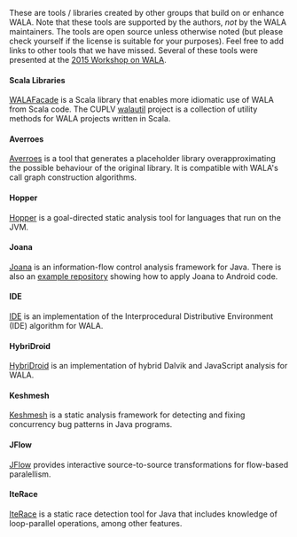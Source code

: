 These are tools / libraries created by other groups that build on or enhance WALA. Note that these tools are supported by the authors, *not* by the WALA maintainers. The tools are open source unless otherwise noted (but please check yourself if the license is suitable for your purposes).  Feel free to add links to other tools that we have missed.  Several of these tools were presented at the [2015 Workshop on WALA](http://researcher.watson.ibm.com/researcher/view_group.php?id=5750).

#### Scala Libraries
[WALAFacade](https://github.com/cos/WALAFacade) is a Scala library that enables more idiomatic use of WALA from Scala code.  The CUPLV [walautil](https://github.com/cuplv/walautil) project is a collection of utility methods for WALA projects written in Scala.

#### Averroes
[Averroes](http://github.com/karimhamdanali/averroes) is a tool that generates a placeholder library overapproximating the possible behaviour of the original library.  It is compatible with WALA's call graph construction algorithms.

#### Hopper
[Hopper](https://github.com/cuplv/hopper) is a goal-directed static analysis tool for languages that run on the JVM.

#### Joana
[Joana](https://github.com/jgf/joana) is an information-flow control analysis framework for Java.  There is also an [example repository](https://github.com/mohrm/android-analyzer) showing how to apply Joana to Android code.

#### IDE
[IDE](https://github.com/amaurremi/IDE) is an implementation of the Interprocedural Distributive Environment (IDE) algorithm for WALA.

#### HybriDroid
[HybriDroid](https://github.com/SunghoLee/HybriDroid) is an implementation of hybrid Dalvik and JavaScript analysis for WALA.

#### Keshmesh
[Keshmesh](http://keshmesh.cs.illinois.edu/) is a static analysis framework for detecting and fixing concurrency bug patterns in Java programs.

#### JFlow
[JFlow](https://github.com/vazexqi/JFlow) provides interactive source-to-source transformations for flow-based paralellism.

#### IteRace
[IteRace](https://github.com/cos/iterace) is a static race detection tool for Java that includes knowledge of loop-parallel operations, among other features. 